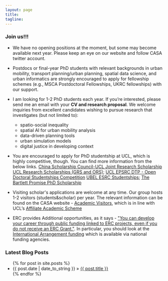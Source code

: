 ```yaml
---
layout: page
title:
tagline:
---
```


### Join us!!!

- We have no opening positions at the moment, but some may become available next year. Please keep an eye on our website and follow CASA twitter account.

- Postdocs or final-year PhD students with relevant backgrounds in urban mobility, transport planning/urban planning, spatial data science, and urban informatics are strongly encouraged to apply for fellowship schemes (e.g., MSCA Postdoctoral Fellowships, UKRC fellowships) with our support.

- I am looking for 1-2 PhD students each year. If you’re interested, please send me an email with your **CV and research proposal**. We welcome inquiries from excellent candidates wishing to pursue research that investigates (but not limited to):
    - spatio-social inequality
    - spatial AI for urban mobility analysis
    - data-driven planning tools
    - urban simulation models 
    - digital justice in developing context


- You are encouraged to apply for PhD studentship at UCL, which is highly competitive, though. You can find more information from the below links.
  [China Scholarship Council-UCL Joint Research Scholarship](https://www.ucl.ac.uk/scholarships/china-scholarship-council-ucl-joint-research-scholarship)
  [UCL Research Scholarships (GRS and ORS)](https://www.ucl.ac.uk/scholarships/overseas-research-scholarships); [UCL EPSRC DTP - Open Doctoral Studentships Competition](https://www.ucl.ac.uk/epsrc-doctoral-training/prospective-students/apply-ucl-esprc-dtp-studentship/ucl-epsrc-dtp-open-doctoral-studentships)
  [UBEL ESRC Studentships](https://ubel-dtp.ac.uk/esrc-studentships/); [The Bartlett Promise PhD Scholarship](https://www.ucl.ac.uk/bartlett/study/funding-and-scholarships/bartlett-promise-scholarship/bartlett-promise-phd-scholarship)

- Visiting scholar's applications are welcome at any time. Our group hosts 1-2 visitors (students&scholar) per year. The relevant information can be found on the CASA website - [Academic Visitors](https://www.ucl.ac.uk/bartlett/casa/study/academic-visitors), which is in line with UCL’s [Affiliate Academic Scheme](https://www.ucl.ac.uk/human-resources/affiliate-academic-scheme)

- ERC provides Additional opportunities, as it says - ["You can develop your career through public funding linked to ERC projects, even if you do not receive an ERC Grant."](https://erc.europa.eu/apply-grant/additional-opportunities). In particular, you should look at the [International Arrangement funding](https://erc.europa.eu/apply-grant/additional-opportunities#International%20Arrangement%20funding) which is available via national funding agencies.

### Latest Blog Posts

<ul class="posts">
  {% for post in site.posts %}
    <li><span>{{ post.date | date_to_string }}</span> &raquo; <a href="{{ site.baseurl }}{{ post.url }}">{{ post.title }}</a></li>
  {% endfor %}
</ul>
